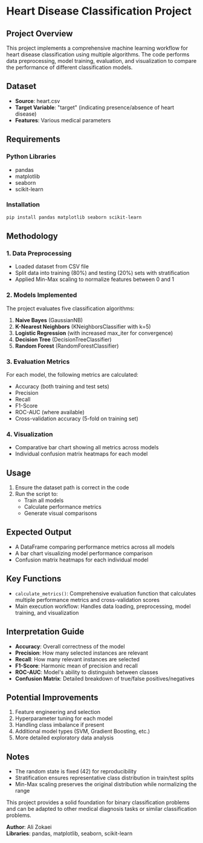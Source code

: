 # Heart Disease Classification Project

## Project Overview
This project implements a comprehensive machine learning workflow for heart disease classification using multiple algorithms. The code performs data preprocessing, model training, evaluation, and visualization to compare the performance of different classification models.

## Dataset
- **Source**: heart.csv
- **Target Variable**: "target" (indicating presence/absence of heart disease)
- **Features**: Various medical parameters

## Requirements
### Python Libraries
- pandas
- matplotlib
- seaborn
- scikit-learn

### Installation
```bash
pip install pandas matplotlib seaborn scikit-learn
```

## Methodology

### 1. Data Preprocessing
- Loaded dataset from CSV file
- Split data into training (80%) and testing (20%) sets with stratification
- Applied Min-Max scaling to normalize features between 0 and 1

### 2. Models Implemented
The project evaluates five classification algorithms:
1. **Naive Bayes** (GaussianNB)
2. **K-Nearest Neighbors** (KNeighborsClassifier with k=5)
3. **Logistic Regression** (with increased max_iter for convergence)
4. **Decision Tree** (DecisionTreeClassifier)
5. **Random Forest** (RandomForestClassifier)

### 3. Evaluation Metrics
For each model, the following metrics are calculated:
- Accuracy (both training and test sets)
- Precision
- Recall
- F1-Score
- ROC-AUC (where available)
- Cross-validation accuracy (5-fold on training set)

### 4. Visualization
- Comparative bar chart showing all metrics across models
- Individual confusion matrix heatmaps for each model

## Usage
1. Ensure the dataset path is correct in the code
2. Run the script to:
   - Train all models
   - Calculate performance metrics
   - Generate visual comparisons

## Expected Output
- A DataFrame comparing performance metrics across all models
- A bar chart visualizing model performance comparison
- Confusion matrix heatmaps for each individual model

## Key Functions
- `calculate_metrics()`: Comprehensive evaluation function that calculates multiple performance metrics and cross-validation scores
- Main execution workflow: Handles data loading, preprocessing, model training, and visualization

## Interpretation Guide
- **Accuracy**: Overall correctness of the model
- **Precision**: How many selected instances are relevant
- **Recall**: How many relevant instances are selected
- **F1-Score**: Harmonic mean of precision and recall
- **ROC-AUC**: Model's ability to distinguish between classes
- **Confusion Matrix**: Detailed breakdown of true/false positives/negatives

## Potential Improvements
1. Feature engineering and selection
2. Hyperparameter tuning for each model
3. Handling class imbalance if present
4. Additional model types (SVM, Gradient Boosting, etc.)
5. More detailed exploratory data analysis

## Notes
- The random state is fixed (42) for reproducibility
- Stratification ensures representative class distribution in train/test splits
- Min-Max scaling preserves the original distribution while normalizing the range

This project provides a solid foundation for binary classification problems and can be adapted to other medical diagnosis tasks or similar classification problems.

**Author**: Ali Zokaei  
**Libraries**: pandas, matplotlib, seaborn, scikit-learn